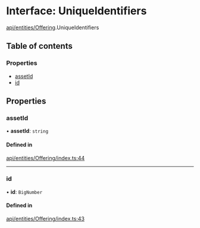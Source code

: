 # Interface: UniqueIdentifiers

[api/entities/Offering](../wiki/api.entities.Offering).UniqueIdentifiers

## Table of contents

### Properties

- [assetId](../wiki/api.entities.Offering.UniqueIdentifiers#assetid)
- [id](../wiki/api.entities.Offering.UniqueIdentifiers#id)

## Properties

### assetId

• **assetId**: `string`

#### Defined in

[api/entities/Offering/index.ts:44](https://github.com/PolymeshAssociation/polymesh-sdk/blob/8a9e72221/src/api/entities/Offering/index.ts#L44)

___

### id

• **id**: `BigNumber`

#### Defined in

[api/entities/Offering/index.ts:43](https://github.com/PolymeshAssociation/polymesh-sdk/blob/8a9e72221/src/api/entities/Offering/index.ts#L43)
